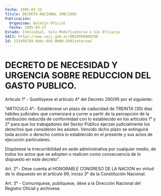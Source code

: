 ```yaml
---
Fecha: 1995-03-23
Título: DECRETO NACIONAL 398/1995
Publicación:
  Organismo: Boletín Oficial
  Fecha: 1995-03-27
Estado: Individual, Solo Modificatoria o Sin Eficacia
SAIJ: https://www.saij.gob.ar/DN19950000398
Id: 123456789-0abc-893-0000-5991soterced
---
```

# DECRETO DE NECESIDAD Y URGENCIA SOBRE REDUCCION DEL GASTO PUBLICO.

<a id="1"></a>
Artículo 1° - Sustitúyese el artículo 4° del Decreto 290/95 por el siguiente:

"ARTICULO 4°.- Establécese un plazo de caducidad de TREINTA (30) días hábiles judiciales que comenzará a correr a partir de la percepción de la retribución reducida de conformidad con lo establecido en los artículos 1° y 2° para que los trabajadores del Sector Público ejerzan judicialmente los derechos que consideren les asisten. Vencido dicho plazo se extinguirá toda acción o derecho contra lo establecido en el presente y sus actos de ejecución particulares.

Dispónese la irrecurribilidad en sede administrativa por cualquier medio, de todos los actos que se adopten o realicen como consecuencia de lo dispuesto en este decreto".

<a id="2"></a>
Art. 2°.- Dése cuenta al HONORABLE CONGRESO DE LA NACION en virtud de lo dispuesto en el artículo 99, inciso 3° de la Constitución Nacional.

<a id="3"></a>
Art. 3° - Comuníquese, publíquese, dése a la Dirección Nacional del Registro Oficial y archívese.